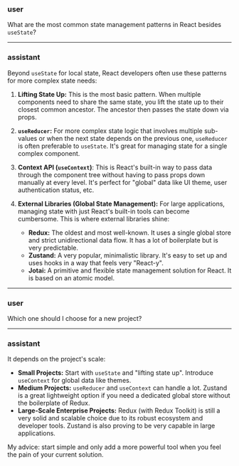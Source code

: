 ### user

What are the most common state management patterns in React besides `useState`?

---

### assistant

Beyond `useState` for local state, React developers often use these patterns for more complex state needs:

1.  **Lifting State Up:** This is the most basic pattern. When multiple components need to share the same state, you lift the state up to their closest common ancestor. The ancestor then passes the state down via props.

2.  **`useReducer`:** For more complex state logic that involves multiple sub-values or when the next state depends on the previous one, `useReducer` is often preferable to `useState`. It's great for managing state for a single complex component.

3.  **Context API (`useContext`)**: This is React's built-in way to pass data through the component tree without having to pass props down manually at every level. It's perfect for "global" data like UI theme, user authentication status, etc.

4.  **External Libraries (Global State Management):** For large applications, managing state with just React's built-in tools can become cumbersome. This is where external libraries shine:
    - **Redux:** The oldest and most well-known. It uses a single global store and strict unidirectional data flow. It has a lot of boilerplate but is very predictable.
    - **Zustand:** A very popular, minimalistic library. It's easy to set up and uses hooks in a way that feels very "React-y".
    - **Jotai:** A primitive and flexible state management solution for React. It is based on an atomic model.

---

### user

Which one should I choose for a new project?

---

### assistant

It depends on the project's scale:

- **Small Projects:** Start with `useState` and "lifting state up". Introduce `useContext` for global data like themes.
- **Medium Projects:** `useReducer` and `useContext` can handle a lot. Zustand is a great lightweight option if you need a dedicated global store without the boilerplate of Redux.
- **Large-Scale Enterprise Projects:** Redux (with Redux Toolkit) is still a very solid and scalable choice due to its robust ecosystem and developer tools. Zustand is also proving to be very capable in large applications.

My advice: start simple and only add a more powerful tool when you feel the pain of your current solution.
